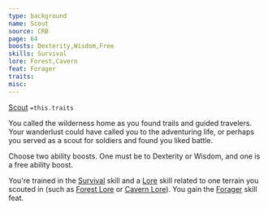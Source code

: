 ```yaml
---
type: background
name: Scout 
source: CRB
page: 64
boosts: Dexterity,Wisdom,Free
skills: Survival
lore: Forest,Cavern
feat: Forager
traits: 
misc: 
---
```


[Scout](###%20Scout)
`=this.traits`


You called the wilderness home as you found trails and guided travelers. Your wanderlust could have called you to the adventuring life, or perhaps you served as a scout for soldiers and found you liked battle.

Choose two ability boosts. One must be to Dexterity or Wisdom, and one is a free ability boost.

You're trained in the [Survival](Survival) skill and a [Lore](Lore) skill related to one terrain you scouted in (such as [Forest Lore](Forest%20Lore) or [Cavern Lore](Cavern%20Lore)). You gain the [Forager](Forager) skill feat.

